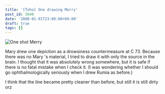 ```yaml
---
title: '[Toho] One drawing Merry'
post_id: 3640
date: '2008-01-01T23:00:00+09:00'
draft: true
tags: []
---
```


![One shot Merry](https://danmaq.com/image/illustrations/mono/2004-2007/khan_s.jpg)

Mary drew one depiction as a drowsiness countermeasure at C 73. Because there was no Mary 's material, I tried to draw it with only the source in the brain. I thought that it was absolutely wrong somewhere, but it is safe if there is no fatal mistake when I check it. (I was wondering whether I should go ophthalmologically seriously when I drew Rumia as before.)

I think that the line became pretty cleaner than before, but still it is still dirty orz
